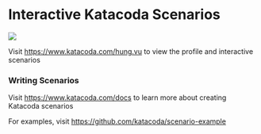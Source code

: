 # Interactive Katacoda Scenarios

[![](http://shields.katacoda.com/katacoda/hung.vu/count.svg)](https://www.katacoda.com/hung.vu "Get your profile on Katacoda.com")

Visit https://www.katacoda.com/hung.vu to view the profile and interactive scenarios

### Writing Scenarios
Visit https://www.katacoda.com/docs to learn more about creating Katacoda scenarios

For examples, visit https://github.com/katacoda/scenario-example
